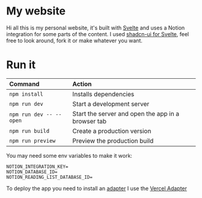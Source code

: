 # My website

Hi all this is my personal website, it's built with [Svelte](https://kit.svelte.dev/) and uses a Notion integration for some parts of the content.
I used [shadcn-ui for Svelte](https://www.shadcn-svelte.com/), feel free to look around, fork it or make whatever you want.

# Run it

| Command                 | Action                                             |
| :---------------------- | :------------------------------------------------- |
| `npm install`           | Installs dependencies                              |
| `npm run dev`           | Start a development server                         |
| `npm run dev -- --open` | Start the server and open the app in a browser tab |
| `npm run build`         | Create a production version                        |
| `npm run preview`       | Preview the production build                       |

You may need some env variables to make it work:

```
NOTION_INTEGRATION_KEY=
NOTION_DATABASE_ID=
NOTION_READING_LIST_DATABASE_ID=
```

To deploy the app you need to install an [adapter](https://kit.svelte.dev/docs/adapters) I use the [Vercel Adapter](https://kit.svelte.dev/docs/adapter-vercel)
